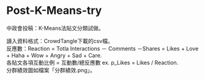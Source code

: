 # Post-K-Means-try
中政會投稿：K-Means法貼文分類試做。  
  
讀入資料格式：CrowdTangle下載的csv檔。  
反應數：Reaction =  Totla Interactions － Comments －Shares = Likes + Love + Haha + Wow + Angry + Sad + Care.  
各貼文各項互動比例 = 互動數/總反應數 ex. p_Likes = Likes / Reaction.  
分群績效圖如檔案「分群績效.png」。

